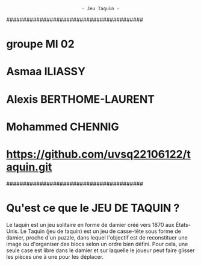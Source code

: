                                 - Jeu Taquin -

#########################################
# groupe MI 02
# Asmaa ILIASSY
# Alexis BERTHOME-LAURENT
# Mohammed CHENNIG
# https://github.com/uvsq22106122/taquin.git
#########################################


# Qu'est ce que le JEU DE TAQUIN ?

 Le taquin est un jeu solitaire en forme de damier créé vers 1870 aux États-Unis. Le Taquin (jeu de taquin) est un jeu de casse-tête sous forme de damier, proche d'un puzzle, dans lequel l'objectif est de reconstituer une image ou d'organiser des blocs selon un ordre bien défini. Pour cela, une seule case est libre dans le damier et sur laquelle le joueur peut faire glisser les pièces une à une pour les déplacer.

